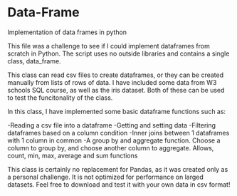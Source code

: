 # Data-Frame
Implementation of data frames in python

This file was a challenge to see if I could implement dataframes from scratch in Python.
The script uses no outside libraries and contains a single class, data_frame. 

This class can read csv files to create dataframes, or they can be created manually from lists of rows of data. 
I have included some data from W3 schools SQL course, as well as the iris dataset. Both of these can be used to test the funcitonality of the class. 

In this class, I have implemented some basic dataframe functions such as:

-Reading a csv file into a dataframe 
-Getting and setting data
-Filtering dataframes based on a column condition
-Inner joins between 1 dataframes with 1 column in common 
-A group by and aggregate function. Choose a column to group by, and choose another column to aggregate. Allows, count, min, max, average and sum functions

This class is certainly no replacement for Pandas, as it was created only as a personal challenge. It is not optimized for performance on larged datasets. 
Feel free to download and test it with your own data in csv format!
